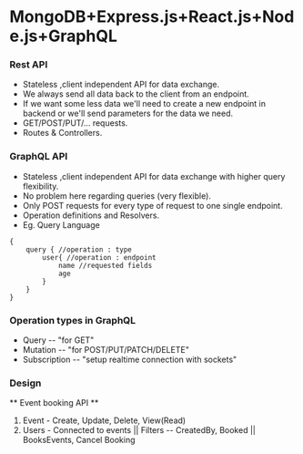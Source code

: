 # MongoDB+Express.js+React.js+Node.js+GraphQL

### Rest API
* Stateless ,client independent API for data exchange.
* We always send all data back to the client from an endpoint.
* If we want some less data we'll need to create a new endpoint in backend or we'll send parameters for the data we need.
* GET/POST/PUT/... requests.
* Routes & Controllers.

### GraphQL API
* Stateless ,client independent API for data exchange with higher query flexibility.
* No problem here regarding queries (very flexible).
* Only POST requests for every type of request to one single endpoint.
* Operation definitions and Resolvers.
* Eg. Query Language
```
{
    query { //operation : type
        user{ //operation : endpoint
            name //requested fields 
            age
        }
    }
}
```

### Operation types in GraphQL
* Query -- "for GET"
* Mutation -- "for POST/PUT/PATCH/DELETE"
* Subscription -- "setup realtime connection with sockets"

### Design 
** Event booking API **
1. Event - Create, Update, Delete, View(Read)
2. Users - Connected to events
         || Filters -- CreatedBy, Booked
         || BooksEvents, Cancel Booking

    








